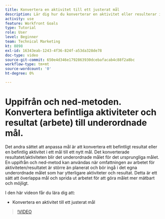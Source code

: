 ```yaml
---
title: Konvertera en aktivitet till ett justerat mål
description: Lär dig hur du konverterar en aktivitet eller resulterar i ett justerat mål i [!DNL-mål].
activity: use
feature: Workfront Goals
type: Tutorial
role: User
level: Beginner
team: Technical Marketing
kt: 8898
exl-id: 16343eab-1243-4f36-824f-a53da328de78
doc-type: video
source-git-commit: 650e4d346e1792863930dcebafacab4c88f2a8bc
workflow-type: tm+mt
source-wordcount: '0'
ht-degree: 0%

---
```


# Uppifrån och ned-metoden. Konvertera befintliga aktiviteter och resultat (arbete) till underordnade mål.

Det andra sättet att anpassa mål är att konvertera ett befintligt resultat eller en befintlig aktivitet i ett mål till ett nytt mål. Det konverterade resultatet/aktiviteten blir det underordnade målet för det ursprungliga målet. En uppifrån och ned-metod kan användas när omfattningen av arbetet för aktiviteten/resultatet är större än planerat och bör ingå i det egna underordnade målet som har ytterligare aktiviteter och resultat. Detta är ett sätt att överlappa mål och sprida ut arbetet för att göra målet mer mätbart och möjligt.

I den här videon får du lära dig att:

* Konvertera en aktivitet till ett justerat mål

>[!VIDEO](https://video.tv.adobe.com/v/335192/?quality=12&learn=on)
